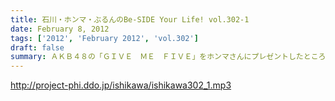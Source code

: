 ```yaml
---
title: 石川・ホンマ・ぶるんのBe-SIDE Your Life! vol.302-1
date: February 8, 2012
tags: ['2012', 'February 2012', 'vol.302']
draft: false
summary: ＡＫＢ４８の「ＧＩＶＥ　ＭＥ　ＦＩＶＥ」をホンマさんにプレゼントしたところ、少年のように喜ぶホンマさん・・・いったいどこへいくのだろうか・・・NAMAE
---
```


http://project-phi.ddo.jp/ishikawa/ishikawa302_1.mp3